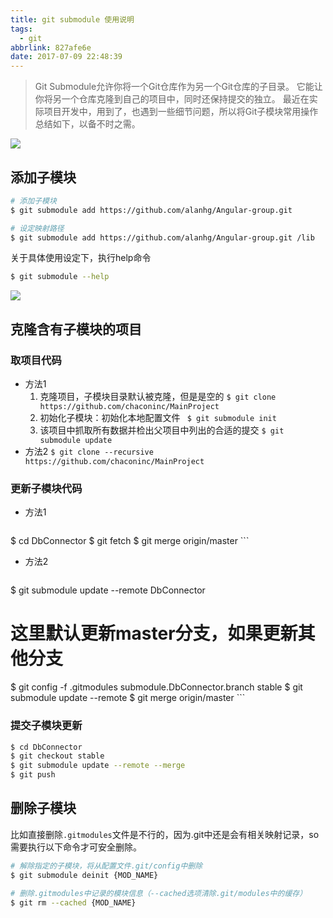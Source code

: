 ```yaml
---
title: git submodule 使用说明
tags:
  - git
abbrlink: 827afe6e
date: 2017-07-09 22:48:39
---
```

> Git Submodule允许你将一个Git仓库作为另一个Git仓库的子目录。 它能让你将另一个仓库克隆到自己的项目中，同时还保持提交的独立。
最近在实际项目开发中，用到了，也遇到一些细节问题，所以将Git子模块常用操作总结如下，以备不时之需。

![](http://static.1991421.cn/2019-09-17-143442.jpg)

## 添加子模块

```bash
# 添加子模块
$ git submodule add https://github.com/alanhg/Angular-group.git

# 设定映射路径
$ git submodule add https://github.com/alanhg/Angular-group.git /lib

```

关于具体使用设定下，执行help命令
```bash
$ git submodule --help

```

![](http://static.1991421.cn/2019-09-17-142617.jpg)

## 克隆含有子模块的项目
### 取项目代码
+ 方法1
     1. 克隆项目，子模块目录默认被克隆，但是是空的
       `$ git clone https://github.com/chaconinc/MainProject`
     2. 初始化子模块：初始化本地配置文件
      ` $ git submodule init`
     3. 该项目中抓取所有数据并检出父项目中列出的合适的提交
       `$ git submodule update`
+ 方法2
 `$ git clone --recursive https://github.com/chaconinc/MainProject`

### 更新子模块代码
+ 方法1

	```bash
$ cd DbConnector
$ git fetch
$ git merge origin/master
	```

+ 方法2

	```bash
$ git submodule update --remote DbConnector
# 这里默认更新master分支，如果更新其他分支
$ git config -f .gitmodules submodule.DbConnector.branch stable
$ git submodule update --remote
$ git merge origin/master
	```
### 提交子模块更新

```bash
$ cd DbConnector
$ git checkout stable
$ git submodule update --remote --merge
$ git push
```

## 删除子模块

比如直接删除`.gitmodules`文件是不行的，因为.git中还是会有相关映射记录，so需要执行以下命令才可安全删除。

```bash
# 解除指定的子模块，将从配置文件.git/config中删除
$ git submodule deinit {MOD_NAME}
 
# 删除.gitmodules中记录的模块信息（--cached选项清除.git/modules中的缓存）
$ git rm --cached {MOD_NAME} 
```
